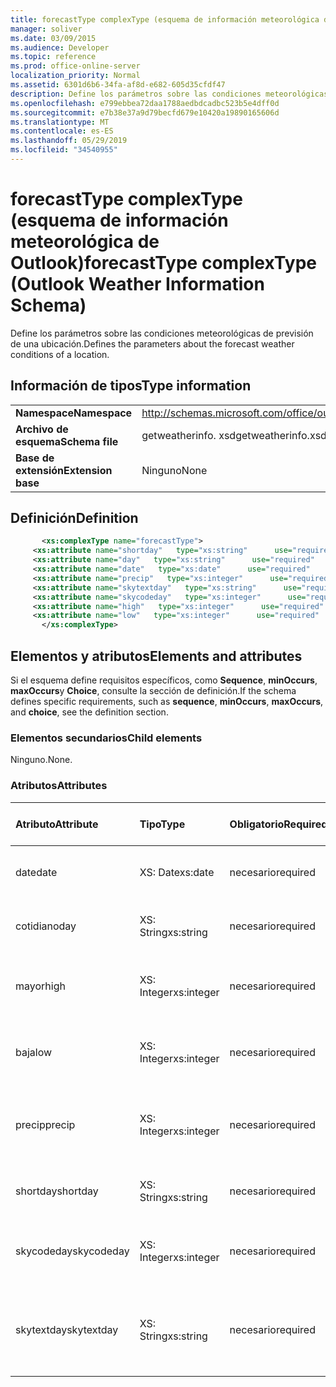 ```yaml
---
title: forecastType complexType (esquema de información meteorológica de Outlook)
manager: soliver
ms.date: 03/09/2015
ms.audience: Developer
ms.topic: reference
ms.prod: office-online-server
localization_priority: Normal
ms.assetid: 6301d6b6-34fa-af8d-e682-605d35cfdf47
description: Define los parámetros sobre las condiciones meteorológicas de previsión de una ubicación.
ms.openlocfilehash: e799ebbea72daa1788aedbdcadbc523b5e4dff0d
ms.sourcegitcommit: e7b38e37a9d79becfd679e10420a19890165606d
ms.translationtype: MT
ms.contentlocale: es-ES
ms.lasthandoff: 05/29/2019
ms.locfileid: "34540955"
---
```

# <a name="forecasttype-complextype-outlook-weather-information-schema"></a><span data-ttu-id="d7db3-103">forecastType complexType (esquema de información meteorológica de Outlook)</span><span class="sxs-lookup"><span data-stu-id="d7db3-103">forecastType complexType (Outlook Weather Information Schema)</span></span>

<span data-ttu-id="d7db3-104">Define los parámetros sobre las condiciones meteorológicas de previsión de una ubicación.</span><span class="sxs-lookup"><span data-stu-id="d7db3-104">Defines the parameters about the forecast weather conditions of a location.</span></span>
  
## <a name="type-information"></a><span data-ttu-id="d7db3-105">Información de tipos</span><span class="sxs-lookup"><span data-stu-id="d7db3-105">Type information</span></span>

|||
|:-----|:-----|
|<span data-ttu-id="d7db3-106">**Namespace**</span><span class="sxs-lookup"><span data-stu-id="d7db3-106">**Namespace**</span></span> <br/> |http://schemas.microsoft.com/office/outlook/15/getweatherinfo.xsd  <br/> |
|<span data-ttu-id="d7db3-107">**Archivo de esquema**</span><span class="sxs-lookup"><span data-stu-id="d7db3-107">**Schema file**</span></span> <br/> |<span data-ttu-id="d7db3-108">getweatherinfo. xsd</span><span class="sxs-lookup"><span data-stu-id="d7db3-108">getweatherinfo.xsd</span></span>  <br/> |
|<span data-ttu-id="d7db3-109">**Base de extensión**</span><span class="sxs-lookup"><span data-stu-id="d7db3-109">**Extension base**</span></span> <br/> |<span data-ttu-id="d7db3-110">Ninguno</span><span class="sxs-lookup"><span data-stu-id="d7db3-110">None</span></span>  <br/> |
   
## <a name="definition"></a><span data-ttu-id="d7db3-111">Definición</span><span class="sxs-lookup"><span data-stu-id="d7db3-111">Definition</span></span>

```XML
       <xs:complexType name="forecastType">
     <xs:attribute name="shortday"   type="xs:string"      use="required"     />
     <xs:attribute name="day"   type="xs:string"      use="required"     />
     <xs:attribute name="date"   type="xs:date"      use="required"     />
     <xs:attribute name="precip"   type="xs:integer"      use="required"     />
     <xs:attribute name="skytextday"   type="xs:string"      use="required"     />
     <xs:attribute name="skycodeday"   type="xs:integer"      use="required"     />
     <xs:attribute name="high"   type="xs:integer"      use="required"     />
     <xs:attribute name="low"   type="xs:integer"      use="required"     />
       </xs:complexType>

```

## <a name="elements-and-attributes"></a><span data-ttu-id="d7db3-112">Elementos y atributos</span><span class="sxs-lookup"><span data-stu-id="d7db3-112">Elements and attributes</span></span>

<span data-ttu-id="d7db3-113">Si el esquema define requisitos específicos, como **Sequence**, **minOccurs**, **maxOccurs**y **Choice**, consulte la sección de definición.</span><span class="sxs-lookup"><span data-stu-id="d7db3-113">If the schema defines specific requirements, such as **sequence**, **minOccurs**, **maxOccurs**, and **choice**, see the definition section.</span></span> 
  
### <a name="child-elements"></a><span data-ttu-id="d7db3-114">Elementos secundarios</span><span class="sxs-lookup"><span data-stu-id="d7db3-114">Child elements</span></span>

<span data-ttu-id="d7db3-115">Ninguno.</span><span class="sxs-lookup"><span data-stu-id="d7db3-115">None.</span></span>
  
### <a name="attributes"></a><span data-ttu-id="d7db3-116">Atributos</span><span class="sxs-lookup"><span data-stu-id="d7db3-116">Attributes</span></span>

|<span data-ttu-id="d7db3-117">**Atributo**</span><span class="sxs-lookup"><span data-stu-id="d7db3-117">**Attribute**</span></span>|<span data-ttu-id="d7db3-118">**Tipo**</span><span class="sxs-lookup"><span data-stu-id="d7db3-118">**Type**</span></span>|<span data-ttu-id="d7db3-119">**Obligatorio**</span><span class="sxs-lookup"><span data-stu-id="d7db3-119">**Required**</span></span>|<span data-ttu-id="d7db3-120">**Descripción**</span><span class="sxs-lookup"><span data-stu-id="d7db3-120">**Description**</span></span>|<span data-ttu-id="d7db3-121">**Posibles valores**</span><span class="sxs-lookup"><span data-stu-id="d7db3-121">**Possible values**</span></span>|
|:-----|:-----|:-----|:-----|:-----|
|<span data-ttu-id="d7db3-122">date</span><span class="sxs-lookup"><span data-stu-id="d7db3-122">date</span></span>  <br/> |<span data-ttu-id="d7db3-123">XS: Date</span><span class="sxs-lookup"><span data-stu-id="d7db3-123">xs:date</span></span>  <br/> |<span data-ttu-id="d7db3-124">necesario</span><span class="sxs-lookup"><span data-stu-id="d7db3-124">required</span></span>  <br/> |<span data-ttu-id="d7db3-125">Especifica la fecha de la previsión.</span><span class="sxs-lookup"><span data-stu-id="d7db3-125">Specifies the date for the forecast.</span></span>  <br/> |<span data-ttu-id="d7db3-126">Un valor de tipo XS: Date</span><span class="sxs-lookup"><span data-stu-id="d7db3-126">A value of the type xs:date</span></span>  <br/> |
|<span data-ttu-id="d7db3-127">cotidiano</span><span class="sxs-lookup"><span data-stu-id="d7db3-127">day</span></span>  <br/> |<span data-ttu-id="d7db3-128">XS: String</span><span class="sxs-lookup"><span data-stu-id="d7db3-128">xs:string</span></span>  <br/> |<span data-ttu-id="d7db3-129">necesario</span><span class="sxs-lookup"><span data-stu-id="d7db3-129">required</span></span>  <br/> |<span data-ttu-id="d7db3-130">Especifica un día para la previsión.</span><span class="sxs-lookup"><span data-stu-id="d7db3-130">Specifies a day for the forecast.</span></span>  <br/> |<span data-ttu-id="d7db3-131">Un valor de tipo XS: String</span><span class="sxs-lookup"><span data-stu-id="d7db3-131">A value of the type xs:string</span></span>  <br/> |
|<span data-ttu-id="d7db3-132">mayor</span><span class="sxs-lookup"><span data-stu-id="d7db3-132">high</span></span>  <br/> |<span data-ttu-id="d7db3-133">XS: Integer</span><span class="sxs-lookup"><span data-stu-id="d7db3-133">xs:integer</span></span>  <br/> |<span data-ttu-id="d7db3-134">necesario</span><span class="sxs-lookup"><span data-stu-id="d7db3-134">required</span></span>  <br/> |<span data-ttu-id="d7db3-135">Especifica la temperatura más alta prevista.</span><span class="sxs-lookup"><span data-stu-id="d7db3-135">Specifies the forecasted highest temperature.</span></span>  <br/> |<span data-ttu-id="d7db3-136">Un valor del tipo XS: Integer</span><span class="sxs-lookup"><span data-stu-id="d7db3-136">A value of the type xs:integer</span></span>  <br/> |
|<span data-ttu-id="d7db3-137">baja</span><span class="sxs-lookup"><span data-stu-id="d7db3-137">low</span></span>  <br/> |<span data-ttu-id="d7db3-138">XS: Integer</span><span class="sxs-lookup"><span data-stu-id="d7db3-138">xs:integer</span></span>  <br/> |<span data-ttu-id="d7db3-139">necesario</span><span class="sxs-lookup"><span data-stu-id="d7db3-139">required</span></span>  <br/> |<span data-ttu-id="d7db3-140">Especifica la temperatura más baja prevista.</span><span class="sxs-lookup"><span data-stu-id="d7db3-140">Specifies the forecasted lowest temperature.</span></span>  <br/> |<span data-ttu-id="d7db3-141">Un valor del tipo XS: Integer</span><span class="sxs-lookup"><span data-stu-id="d7db3-141">A value of the type xs:integer</span></span>  <br/> |
|<span data-ttu-id="d7db3-142">precip</span><span class="sxs-lookup"><span data-stu-id="d7db3-142">precip</span></span>  <br/> |<span data-ttu-id="d7db3-143">XS: Integer</span><span class="sxs-lookup"><span data-stu-id="d7db3-143">xs:integer</span></span>  <br/> |<span data-ttu-id="d7db3-144">necesario</span><span class="sxs-lookup"><span data-stu-id="d7db3-144">required</span></span>  <br/> |<span data-ttu-id="d7db3-145">Especifica el porcentaje de probabilidad de precipitación.</span><span class="sxs-lookup"><span data-stu-id="d7db3-145">Specifies the percentage possibility of precipitation.</span></span>  <br/> |<span data-ttu-id="d7db3-146">Un valor del tipo XS: Integer</span><span class="sxs-lookup"><span data-stu-id="d7db3-146">A value of the type xs:integer</span></span>  <br/> |
|<span data-ttu-id="d7db3-147">shortday</span><span class="sxs-lookup"><span data-stu-id="d7db3-147">shortday</span></span>  <br/> |<span data-ttu-id="d7db3-148">XS: String</span><span class="sxs-lookup"><span data-stu-id="d7db3-148">xs:string</span></span>  <br/> |<span data-ttu-id="d7db3-149">necesario</span><span class="sxs-lookup"><span data-stu-id="d7db3-149">required</span></span>  <br/> |<span data-ttu-id="d7db3-150">Especifica un día en forma abreviada.</span><span class="sxs-lookup"><span data-stu-id="d7db3-150">Specifies a day in abbreviated form.</span></span>  <br/> |<span data-ttu-id="d7db3-151">Un valor de tipo XS: String</span><span class="sxs-lookup"><span data-stu-id="d7db3-151">A value of the type xs:string</span></span>  <br/> |
|<span data-ttu-id="d7db3-152">skycodeday</span><span class="sxs-lookup"><span data-stu-id="d7db3-152">skycodeday</span></span>  <br/> |<span data-ttu-id="d7db3-153">XS: Integer</span><span class="sxs-lookup"><span data-stu-id="d7db3-153">xs:integer</span></span>  <br/> |<span data-ttu-id="d7db3-154">necesario</span><span class="sxs-lookup"><span data-stu-id="d7db3-154">required</span></span>  <br/> |<span data-ttu-id="d7db3-155">Especifica un código para las condiciones de previsión.</span><span class="sxs-lookup"><span data-stu-id="d7db3-155">Specifies a code for the forecasted conditions.</span></span>  <br/> |<span data-ttu-id="d7db3-156">Un valor del tipo XS: Integer</span><span class="sxs-lookup"><span data-stu-id="d7db3-156">A value of the type xs:integer</span></span>  <br/> |
|<span data-ttu-id="d7db3-157">skytextday</span><span class="sxs-lookup"><span data-stu-id="d7db3-157">skytextday</span></span>  <br/> |<span data-ttu-id="d7db3-158">XS: String</span><span class="sxs-lookup"><span data-stu-id="d7db3-158">xs:string</span></span>  <br/> |<span data-ttu-id="d7db3-159">necesario</span><span class="sxs-lookup"><span data-stu-id="d7db3-159">required</span></span>  <br/> |<span data-ttu-id="d7db3-160">Especifica de una a dos palabras que describen las condiciones de previsión.</span><span class="sxs-lookup"><span data-stu-id="d7db3-160">Specifies one to two words that describe the forecasted conditions.</span></span>  <br/> |<span data-ttu-id="d7db3-161">Un valor de tipo XS: String</span><span class="sxs-lookup"><span data-stu-id="d7db3-161">A value of the type xs:string</span></span>  <br/> |
   

